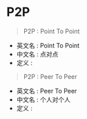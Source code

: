 # P2P


> P2P : Point To Point
> 

- 英文名 : Point To Point
- 中文名 : 点对点
- 定义 : 



> P2P : Peer To Peer
> 

- 英文名 : Peer To Peer
- 中文名 : 个人对个人
- 定义 : 





